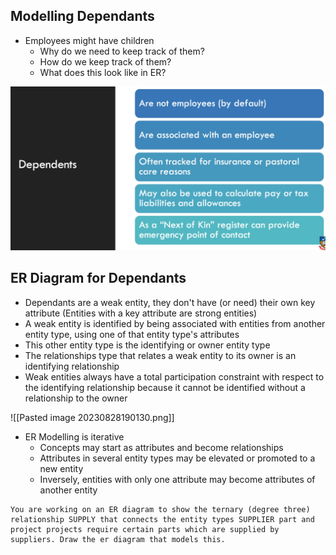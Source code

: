 ## Modelling Dependants
- Employees might have children
	- Why do we need to keep track of them?
	- How do we keep track of them?
	- What does this look like in ER?

![](Images/Pasted%20image%2020230828183516.png)

## ER Diagram for Dependants
- Dependants are a weak entity, they don't have (or need) their own key attribute (Entities with a key attribute are strong entities)
- A weak entity is identified by being associated with entities from another entity type, using one of that entity type's attributes
- This other entity type is the identifying or owner entity type
- The relationships type that relates a weak entity to its owner is an identifying relationship
- Weak entities always have a total participation constraint with respect to the identifying relationship because it cannot be identified without a relationship to the owner

![[Pasted image 20230828190130.png]]

- ER Modelling is iterative
	- Concepts may start as attributes and become relationships
	- Attributes in several entity types may be elevated or promoted to a new entity
	- Inversely, entities with only one attribute may become attributes of another entity

```
You are working on an ER diagram to show the ternary (degree three) relationship SUPPLY that connects the entity types SUPPLIER part and project projects require certain parts which are supplied by suppliers. Draw the er diagram that models this.
```